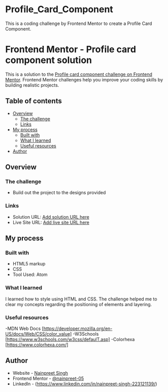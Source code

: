 # Profile_Card_Component
This is a coding challenge by Frontend Mentor to create a Profile Card Component.
# Frontend Mentor - Profile card component solution

This is a solution to the [Profile card component challenge on Frontend Mentor](https://www.frontendmentor.io/challenges/profile-card-component-cfArpWshJ). Frontend Mentor challenges help you improve your coding skills by building realistic projects. 

## Table of contents

- [Overview](#overview)
  - [The challenge](#the-challenge)
  - [Links](#links)
- [My process](#my-process)
  - [Built with](#built-with)
  - [What I learned](#what-i-learned)
  - [Useful resources](#useful-resources)
- [Author](#author)

## Overview

### The challenge

- Build out the project to the designs provided


### Links

- Solution URL: [Add solution URL here](https://your-solution-url.com)
- Live Site URL: [Add live site URL here](https://your-live-site-url.com)

## My process

### Built with

- HTML5 markup
- CSS
- Tool Used: Atom

### What I learned

I learned how to style using HTML and CSS. The challenge helped me to clear my concepts regarding the positioning of elements and layering.


### Useful resources

-MDN Web Docs [https://developer.mozilla.org/en-US/docs/Web/CSS/color_value]
-W3Schools [https://www.w3schools.com/w3css/defaulT.asp]
-Colorhexa [https://www.colorhexa.com/]

## Author

- Website - [Nainpreet Singh](https://www.your-site.com)
- Frontend Mentor - [@nainpreet-05](https://www.frontendmentor.io/profile/nainpreet-05)
- LinkedIn - (https://www.linkedin.com/in/nainpreet-singh-223121139/)
